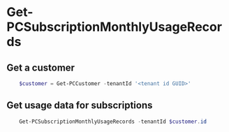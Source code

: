 # Get-PCSubscriptionMonthlyUsageRecords #

## Get a customer ##

```powershell
    $customer = Get-PCCustomer -tenantId '<tenant id GUID>'
```

## Get usage data for subscriptions ##

```powershell
    Get-PCSubscriptionMonthlyUsageRecords -tenantId $customer.id
```
